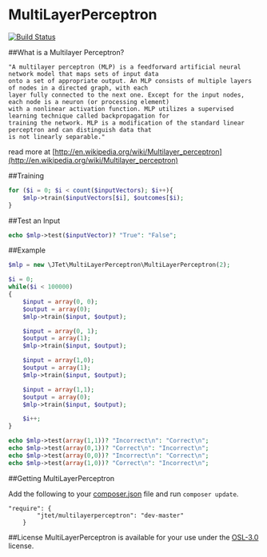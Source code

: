 MultiLayerPerceptron
==========

[![Build Status](https://api.travis-ci.org/jtet/MultiLayerPerceptron.png?branch)](https://travis-ci.org/jtet/MultiLayerPerceptron)

##What is a Multilayer Perceptron?

```
"A multilayer perceptron (MLP) is a feedforward artificial neural network model that maps sets of input data
onto a set of appropriate output. An MLP consists of multiple layers of nodes in a directed graph, with each
layer fully connected to the next one. Except for the input nodes, each node is a neuron (or processing element)
with a nonlinear activation function. MLP utilizes a supervised learning technique called backpropagation for
training the network. MLP is a modification of the standard linear perceptron and can distinguish data that
is not linearly separable."
```
read more at [http://en.wikipedia.org/wiki/Multilayer_perceptron](http://en.wikipedia.org/wiki/Multilayer_perceptron)

##Training

```php
for ($i = 0; $i < count($inputVectors); $i++){
    $mlp->train($inputVectors[$i], $outcomes[$i);
}
```

##Test an Input

```php
echo $mlp->test($inputVector)? "True": "False";
```

##Example

```php
$mlp = new \JTet\MultiLayerPerceptron\MultiLayerPerceptron(2);

$i = 0;
while($i < 100000)
{
    $input = array(0, 0);
    $output = array(0);
    $mlp->train($input, $output);

    $input = array(0, 1);
    $output = array(1);
    $mlp->train($input, $output);

    $input = array(1,0);
    $output = array(1);
    $mlp->train($input, $output);

    $input = array(1,1);
    $output = array(0);
    $mlp->train($input, $output);

    $i++;
}

echo $mlp->test(array(1,1))? "Incorrect\n": "Correct\n";
echo $mlp->test(array(0,1))? "Correct\n": "Incorrect\n";
echo $mlp->test(array(0,0))? "Incorrect\n": "Correct\n";
echo $mlp->test(array(1,0))? "Correct\n": "Incorrect\n";
```

##Getting MultiLayerPerceptron

Add the following to your [composer.json](http://getcomposer.org) file and run `composer update`.

```
"require": {
        "jtet/multilayerperceptron": "dev-master"
    }
```

##License
MultiLayerPerceptron is available for your use under the [OSL-3.0](http://www.spdx.org/licenses/OSL-3.0#licenseText) license.